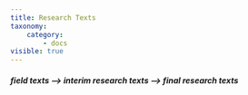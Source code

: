 ```yaml
---
title: Research Texts
taxonomy:
    category:
        - docs
visible: true
---
```


##### field texts --> interim research texts --> final research texts
